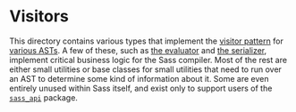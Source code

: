 # Visitors

This directory contains various types that implement the [visitor pattern] for
[various ASTs]. A few of these, such as [the evaluator] and [the serializer],
implement critical business logic for the Sass compiler. Most of the rest are
either small utilities or base classes for small utilities that need to run over
an AST to determine some kind of information about it. Some are even entirely
unused within Sass itself, and exist only to support users of the [`sass_api`]
package.

[visitor pattern]: https://en.wikipedia.org/wiki/Visitor_pattern
[various ASTs]: ../ast
[the evaluator]: async_evaluate.dart
[the serializer]: serialize.dart
[`sass_api`]: https://pub.dev/packages/sass_api
